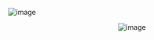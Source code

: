 <p align=“center”
  
![image](https://github.com/user-attachments/assets/879919b7-96f5-4308-99c3-d19858cdc23d)

</p>

<p align="center"
  
![image](https://github.com/user-attachments/assets/44644446-1ccb-4778-a18a-1fc99ab10a65)

</p>
